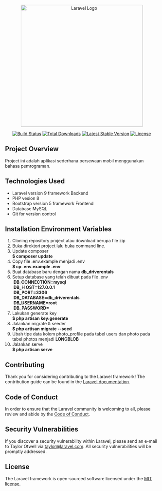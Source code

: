 <p align="center"><a href="https://laravel.com" target="_blank"><img src="https://raw.githubusercontent.com/laravel/art/master/logo-lockup/5%20SVG/2%20CMYK/1%20Full%20Color/laravel-logolockup-cmyk-red.svg" width="400" alt="Laravel Logo"></a></p>

<p align="center">
<a href="https://github.com/laravel/framework/actions"><img src="https://github.com/laravel/framework/workflows/tests/badge.svg" alt="Build Status"></a>
<a href="https://packagist.org/packages/laravel/framework"><img src="https://img.shields.io/packagist/dt/laravel/framework" alt="Total Downloads"></a>
<a href="https://packagist.org/packages/laravel/framework"><img src="https://img.shields.io/packagist/v/laravel/framework" alt="Latest Stable Version"></a>
<a href="https://packagist.org/packages/laravel/framework"><img src="https://img.shields.io/packagist/l/laravel/framework" alt="License"></a>
</p>

## Project Overview
Project ini adalah aplikasi sederhana persewaan mobil menggunakan bahasa pemrograman. 

## Technologies Used
- Laravel version 9 framework Backend
- PHP vesion 8
- Bootstrap version 5 framework Frontend
- Database MySQL
- Git for version control

##  Installation Environment Variables
1. Cloning repository project atau download berupa file zip <br>
2. Buka direktori project lalu buka command line.<br>
3. Update composer <br>
 **$ composer update** <br>
4. Copy file .env.example menjadi .env <br>
 **$ cp .env.example .env** <br>
5. Buat database baru dengan nama **db_driverentals** <br>
6. Setup database yang telah dibuat pada file .env <br>
&nbsp;**DB_CONNECTION=mysql** <br>
&nbsp;**DB_H&nbsp;OST=127.0.0.1**<br>
&nbsp;**DB_PORT=3306**<br>
&nbsp;**DB_DATABASE=db_driverentals**<br>
&nbsp;**DB_USERNAME=root**<br>
&nbsp;**DB_PASSWORD=**<br>
7. Lakukan generate key <br>
 **$ php artisan key:generate**<br>
8. Jalankan migrate & seeder <br>
 **$ php artisan migrate --seed** <br>
9. Ubah tipe data kolom photo_profile pada tabel users dan photo pada tabel photos menjadi **LONGBLOB** <br>
10. Jalankan serve<br>
 **$ php artisan serve**<br>

## Contributing

Thank you for considering contributing to the Laravel framework! The contribution guide can be found in the [Laravel documentation](https://laravel.com/docs/contributions).

## Code of Conduct

In order to ensure that the Laravel community is welcoming to all, please review and abide by the [Code of Conduct](https://laravel.com/docs/contributions#code-of-conduct).

## Security Vulnerabilities

If you discover a security vulnerability within Laravel, please send an e-mail to Taylor Otwell via [taylor@laravel.com](mailto:taylor@laravel.com). All security vulnerabilities will be promptly addressed.

## License

The Laravel framework is open-sourced software licensed under the [MIT license](https://opensource.org/licenses/MIT).

